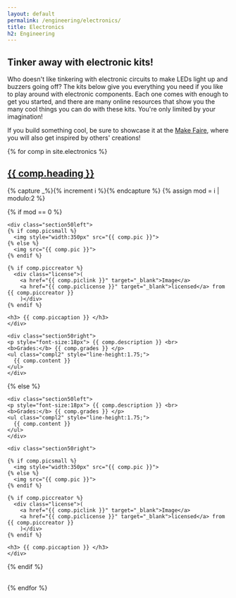 ```yaml
---
layout: default
permalink: /engineering/electronics/
title: Electronics
h2: Engineering
---
```

<section50short>
<h2>Tinker away with electronic kits!</h2>
<p>Who doesn't like tinkering with electronic circuits to make LEDs light up and buzzers going off? The kits below give you everything you need if you like to play around with electronic components. Each one comes with enough to get you started, and there are many online resources that show you the many cool things you can do with these kits. You're only limited by your imagination!</p>
<p>If you build something cool, be sure to showcase it at the <a href="https://makerfaire.com/" target="_blank">Make Faire</a>, where you will also get inspired by others' creations!</p>
</section50short>
{% for comp in site.electronics %}  
<section50> 
  <h2><a href="{{ comp.toplink }}" target="_blank">{{ comp.heading }}</a></h2>

  <!-- Use capture to prevent outputting i -->
  {% capture _%}{% increment i %}{% endcapture %}
  {% assign mod = i | modulo:2 %}

  <!-- For even loop runs, put pic to left. Switch for odd -->
  {% if mod == 0 %}

    <div class="section50left">
    {% if comp.picsmall %}
      <img style="width:350px" src="{{ comp.pic }}">
    {% else %}
      <img src="{{ comp.pic }}">
    {% endif %}

    {% if comp.piccreator %}
      <div class="license">(
        <a href="{{ comp.piclink }}" target="_blank">Image</a>
        <a href="{{ comp.piclicense }}" target="_blank">licensed</a> from {{ comp.piccreator }}
        )</div>
    {% endif %}

    <h3> {{ comp.piccaption }} </h3>
    </div>

    <div class="section50right">
    <p style="font-size:18px"> {{ comp.description }} <br>
    <b>Grades:</b> {{ comp.grades }} </p>
    <ul class="compl2" style="line-height:1.75;">
      {{ comp.content }} 
    </ul>
    </div>

  {% else %}

    <div class="section50left">
    <p style="font-size:18px"> {{ comp.description }} <br>
    <b>Grades:</b> {{ comp.grades }} </p>
    <ul class="compl2" style="line-height:1.75;">
      {{ comp.content }} 
    </ul>
    </div>
 
    <div class="section50right">

    {% if comp.picsmall %}
      <img style="width:350px" src="{{ comp.pic }}">
    {% else %}
      <img src="{{ comp.pic }}">
    {% endif %}

    {% if comp.piccreator %}
      <div class="license">(
        <a href="{{ comp.piclink }}" target="_blank">Image</a>
        <a href="{{ comp.piclicense }}" target="_blank">licensed</a> from {{ comp.piccreator }}
        )</div>
    {% endif %}

    <h3> {{ comp.piccaption }} </h3>
    </div>

  {% endif %}

</section50>
<br>
{% endfor %}

